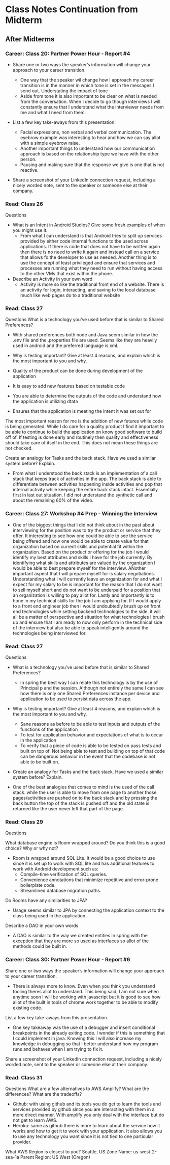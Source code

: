 # Class Notes Continuation from Midterm

## After Midterms

### Career: Class 20: Partner Power Hour - Report #4

- Share one or two ways the speaker’s information will change your approach to your career transition.

  - One way that the speaker wil change how I approach my career transition is in the manner in which tone is set in the messages I send out. Understating the impact of tone
  - Aside from tone it is also important to be clear on what is needed from the conversation. When I decide to go though interviews I will constantly ensure that I understand what the interviewer needs from me and what I need from them.

- List a few key take-aways from this presentation.

  - Facial expressions, non verbal and verbal communication. The eyebrow example was interesting to hear and how we can say allot with a simple eyebrow raise.
  - Another important things to understand how our communication approach is based on the relationship type we have with the other person.
  - Pausing and making sure that the response we give is one that is not reactive.

- Share a screenshot of your LinkedIn connection request, including a nicely worded note, sent to the speaker or someone else at their company.

### Read: Class 26

Questions

- What is an Intent in Android Studios? Give some fresh examples of when you might use it.
  - From what I can understand is that Android tries to split up services provided by either code internal functions to tbe used across applications. If there is code that does not have to be written again then there is no need to write it again and instead call on a service that allows fo the developer to use as needed. Another thing is to use the concept of least privileged and ensure that services and processes are running what they need to run without having access to the other VMs that exist within the phone.
- Describe an Activity in your own word
  - Activity is more so like the traditional front end of a website. There is an activity for login, interacting, and saving to the local database much like web pages do to a traditional website

### Read: Class 27

Questions
What is a technology you’ve used before that is similar to Shared Preferences?

- With shared preferences both node and Java seem similar in how the .env file and the .properties file are used. Seems like they are heavily used in android and the preferred language is xml.
- Why is testing important? Give at least 4 reasons, and explain which is the most important to you and why.

- Quality of the product can be done during development of the application
- It is easy to add new features based on testable code
- You are able to determine the outputs of the code and understand how the application is utilizing dtata
- Ensures that the application is meeting the intent it was set out for

The most important reason for me is the addition of new fetures while code is being generated. While I do care for a quality product I find it important to be able to continue to build the application on know good software to build off of. If testing is done early and routinely then quality and effectiveness should take care of itself in the end. This does not mean these things are not checked.

Create an analogy for Tasks and the back stack. Have we used a similar system before? Explain.

- From what I understood the back stack is an implementation of a call stack that keeps track of activities in the app. The back stack is able to differentiate between activities happening inside activities and pop that internal activity while keeping the entire back stack intact. Essentially first in last out situation. I did not understand the synthetic call and about the remaining 60% of the video.

### Career: Class 27: Workshop #4 Prep - Winning the Interview

- One of the biggest things that I did not think about in the past about interviewing for the position was to try the product or service that they offer. It interesting to see how one could be able to see the service being offered and how one would be able to create value for that organization based on current skills and potential fit within the organization. Based on the product or offering for the job I would identify my best attributes and skills I have for the job currently. By identifying what skills and attributes are valued by the organization I would be able to best prepare myself for the interview. ANother important aspect that I will prepare myself for is salary negotiations. Understanding what I will currently leave an organization for and what I expect for my salary to be is important for the reason that I do not want to sell myself short and do not want to be underpaid for a position that an organization is willing to pay allot for. Lastly and importantly is to hone in my technical skills for the job I am applying for. If I would apply to a front end engineer job then I would undoubtedly brush up on front end technologies while setting backend technologies to the side. it will all be a matter of perspective and situation for what technologies I brush up and ensure that I am ready to now only perform in the technical side of the interview but also be able to speak intelligently around the technologies being interviewed for.

### Read: Class 27

Questions

- What is a technology you’ve used before that is similar to Shared Preferences?

  - in spring the best way I can relate this technology is by the use of Principal p and the session. Although not entirely the same I can see how there is only one Shared Preferences instance per device and application to be used to persist data across the app.

- Why is testing important? Give at least 4 reasons, and explain which is the most important to you and why.

  - Sane reasons as before to be able to test inputs and outputs of the functions of the application
  - To test for application behavior and expectations of what is to occur in the application
  - To verify that a piece of code is able to be tested on pass tests and built on top of. Not being able to test and building on top of that code can be dangerous behavior in the event that the codebase is not able to be built on.

- Create an analogy for Tasks and the back stack. Have we used a similar system before? Explain.

- One of the best analogies that comes to mind is the used of the call stack. while the user is able to move from one page to another those pages/activities are pushed on to the back stack and by pressing the back button the top of the stack is pushed off and the old state is returned like the user never left that part of the page.

### Read: Class 29

Questions

What database engine is Room wrapped around? Do you think this is a good choice? Why or why not?

- Room is wrapped around SQL Lite. It would be a good choice to use since it is set up to work with SQL lite and has additional features to work with Android development such as:
  - Compile-time verification of SQL queries.
  - Convenience annotations that minimize repetitive and error-prone boilerplate code.
  - Streamlined database migration paths.

Do Rooms have any similarities to JPA?

- Usage seems similar to JPA by connecting the application context to the class being used in the application.

Describe a DAO in your own words

- A DAO is similar to the way we created entities in spring with the exception that they are more so used as interfaces so allot of the methods could be built in.

### Career: Class 30: Partner Power Hour - Report #6

Share one or two ways the speaker’s information will change your approach to your career transition.

- There is always more to know. Even when you think you understand tooling theres allot to understand. This being said, I am not sure when anytime soon I will be working with javascript but it is good to see how allot of the built in tools of chrome work together to be able to modify existing code.

List a few key take-aways from this presentation.

- One key takeaway was the use of a debugger and insert conditional breakpoints in the already exiting code. I wonder if this is something that I could implement in java. Knowing this I will also increase my knowledge in debugging so that I better understand how my program runs and behaves when I am trying to fix it.

Share a screenshot of your LinkedIn connection request, including a nicely worded note, sent to the speaker or someone else at their company.

### Read: Class 31

Questions
What are a few alternatives to AWS Amplify? What are the differences? What are the tradeoffs?

-  Github: with using github and its tools you do get to learn the tools and services provided by github since you are interacting with them in a more direct manner. With amplify you only deal with the interface but do not get to learn AWS. 
-  Heroku: same as github there is more to learn about the service how it works and how to get it to work with your application. It also allows you to use any technology you want since it is not tied to one particular provider. 
  
What AWS Region is closest to you?
Seattle,  US
Zone Name: us-west-2-sea-1a
Parent Region: US West (Oregon)
